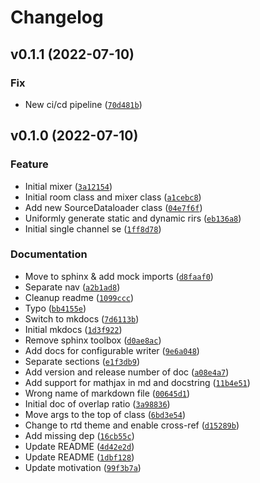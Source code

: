 # Changelog

<!--next-version-placeholder-->

## v0.1.1 (2022-07-10)
### Fix
* New ci/cd pipeline ([`70d481b`](https://github.com/haoxiangsnr/mixsim/commit/70d481b11cd4d7173dd6f093d303c6f1c5eb34d1))

## v0.1.0 (2022-07-10)
### Feature
* Initial mixer ([`3a12154`](https://github.com/haoxiangsnr/mixsim/commit/3a12154006267d56b6ca0e164103994fe69fb67d))
* Initial room class and mixer class ([`a1cebc8`](https://github.com/haoxiangsnr/mixsim/commit/a1cebc8d488296927129cbbfb232928a6af48962))
* Add new SourceDataloader class ([`04e7f6f`](https://github.com/haoxiangsnr/mixsim/commit/04e7f6fa85ecfd1088334d25387f17bbd44042ef))
* Uniformly generate static and dynamic rirs ([`eb136a8`](https://github.com/haoxiangsnr/mixsim/commit/eb136a8b567c6b01fe8e58a41bd783a62890bec6))
* Initial single channel se ([`1ff8d78`](https://github.com/haoxiangsnr/mixsim/commit/1ff8d7892b367c8c6d892d0a465768dab9f4f928))

### Documentation
* Move to sphinx & add mock imports ([`d8faaf0`](https://github.com/haoxiangsnr/mixsim/commit/d8faaf0ae04467ab740a5fd2d289b917d6a0bf85))
* Separate nav ([`a2b1ad8`](https://github.com/haoxiangsnr/mixsim/commit/a2b1ad8a9c30291c1467cd935c791e6b14e4c7fa))
* Cleanup readme ([`1099ccc`](https://github.com/haoxiangsnr/mixsim/commit/1099ccc2089ba1e8cca46b9102e836c76dc44d0d))
* Typo ([`bb4155e`](https://github.com/haoxiangsnr/mixsim/commit/bb4155e840a307d172d53f5973a835704ac51093))
* Switch to mkdocs ([`7d6113b`](https://github.com/haoxiangsnr/mixsim/commit/7d6113b0d29515cae29c0080ecf997b20990a4fe))
* Initial mkdocs ([`1d3f922`](https://github.com/haoxiangsnr/mixsim/commit/1d3f922cd7fe2a477aaf594e5d088446a92892e3))
* Remove sphinx toolbox ([`d0ae8ac`](https://github.com/haoxiangsnr/mixsim/commit/d0ae8ac0deecbba06facc50dea290bc7a93a8c26))
* Add docs for configurable writer ([`9e6a048`](https://github.com/haoxiangsnr/mixsim/commit/9e6a048f4f57f6998c1b97e5d0d13ebdcf2716a2))
* Separate sections ([`e1f3db9`](https://github.com/haoxiangsnr/mixsim/commit/e1f3db9073ae2bedf20056d7b51082c60bf250c3))
* Add version and release number of doc ([`a08e4a7`](https://github.com/haoxiangsnr/mixsim/commit/a08e4a778f5888adb022ead44f247ea0ac34137a))
* Add support for mathjax in md and docstring ([`11b4e51`](https://github.com/haoxiangsnr/mixsim/commit/11b4e513f56ef87d2d32b7f6efea1ab1ca62a0bd))
* Wrong name of markdown file ([`00645d1`](https://github.com/haoxiangsnr/mixsim/commit/00645d1cb8de58bd5262a0642c78e0ef0b2beb7e))
* Initial doc of overlap ratio ([`3a98836`](https://github.com/haoxiangsnr/mixsim/commit/3a988364321c3dbfc004446a353cdc89a1a9d267))
* Move args to the top of class ([`6bd3e54`](https://github.com/haoxiangsnr/mixsim/commit/6bd3e54dd9ecaaf5cd18cb655dadeda1283a5410))
* Change to rtd theme and enable cross-ref ([`d15289b`](https://github.com/haoxiangsnr/mixsim/commit/d15289b8977d028396a3b91fcd4987d8049437b7))
* Add missing dep ([`16cb55c`](https://github.com/haoxiangsnr/mixsim/commit/16cb55c236a6a56d999ba8004aa12fc0c002622e))
* Update README ([`4d42e2d`](https://github.com/haoxiangsnr/mixsim/commit/4d42e2d86eab71e1bd24f29cb06ec05c7ff1b2f5))
* Update README ([`1dbf128`](https://github.com/haoxiangsnr/mixsim/commit/1dbf128672dadf5ebcba683fa0e5925c17953f0e))
* Update motivation ([`99f3b7a`](https://github.com/haoxiangsnr/mixsim/commit/99f3b7a7aa06804a8486a0a97e637fb496e82676))